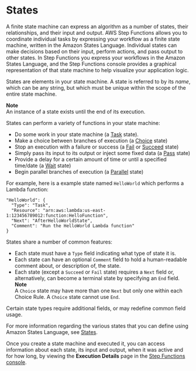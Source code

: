 # States<a name="concepts-states"></a>

A finite state machine can express an algorithm as a number of states, their relationships, and their input and output\. AWS Step Functions allows you to coordinate individual tasks by expressing your workflow as a finite state machine, written in the Amazon States Language\. Individual states can make decisions based on their input, perform actions, and pass output to other states\. In Step Functions you express your workflows in the Amazon States Language, and the Step Functions console provides a graphical representation of that state machine to help visualize your application logic\.

States are elements in your state machine\. A state is referred to by its *name*, which can be any string, but which must be unique within the scope of the entire state machine\.

**Note**  
An instance of a state exists until the end of its execution\.

States can perform a variety of functions in your state machine:
+ Do some work in your state machine \(a [Task](concepts-tasks.md) state\)\.
+ Make a choice between branches of execution \(a [Choice](amazon-states-language-choice-state.md) state\)
+ Stop an execution with a failure or success \(a [Fail](amazon-states-language-fail-state.md) or [Succeed](amazon-states-language-succeed-state.md) state\)
+ Simply pass its input to its output or inject some fixed data \(a [Pass](amazon-states-language-pass-state.md) state\)
+ Provide a delay for a certain amount of time or until a specified time/date \(a [Wait](amazon-states-language-wait-state.md) state\)
+ Begin parallel branches of execution \(a [Parallel](amazon-states-language-parallel-state.md) state\)

For example, here is a example state named `HelloWorld` which performs a Lambda function:

```
"HelloWorld": {
  "Type": "Task",
  "Resource": "arn:aws:lambda:us-east-1:123456789012:function:HelloFunction",
  "Next": "AfterHelloWorldState",
  "Comment": "Run the HelloWorld Lambda function"
}
```

States share a number of common features:
+ Each state must have a `Type` field indicating what type of state it is\.
+ Each state can have an optional `Comment` field to hold a human\-readable comment about, or description of, the state\.
+ Each state \(except a `Succeed` or `Fail` state\) requires a `Next` field or, alternatively, can become a terminal state by specifying an `End` field\.
**Note**  
A `Choice` state may have more than one `Next` but only one within each Choice Rule\. A `Choice` state cannot use `End`\.

Certain state types require additional fields, or may redefine common field usage\.

For more information regarding the various states that you can define using Amazon States Language, see [States](amazon-states-language-states.md)\.

Once you create a state machine and executed it, you can access information about each state, its input and output, when it was active and for how long, by viewing the **Execution Details** page in the [Step Functions console](https://console.aws.amazon.com/states/home?region=us-east-1#/)\.